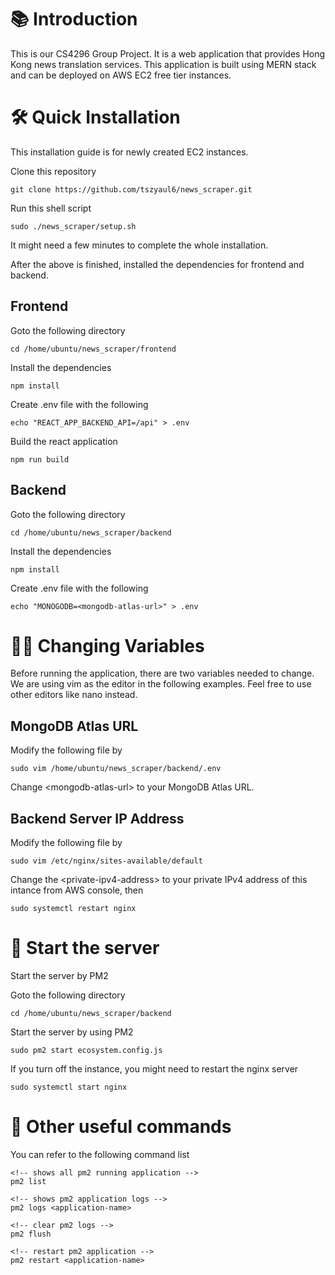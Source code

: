 # 📚 Introduction

This is our CS4296 Group Project. It is a web application that provides Hong Kong news translation services. This application is built using MERN stack and can be deployed on AWS EC2 free tier instances.

# 🛠 Quick Installation

This installation guide is for newly created EC2 instances.

Clone this repository

```
git clone https://github.com/tszyaul6/news_scraper.git
```

Run this shell script

```
sudo ./news_scraper/setup.sh
```

It might need a few minutes to complete the whole installation.

After the above is finished, installed the dependencies for frontend and backend.

## Frontend

Goto the following directory

```
cd /home/ubuntu/news_scraper/frontend
```

Install the dependencies

```
npm install
```

Create .env file with the following

```
echo "REACT_APP_BACKEND_API=/api" > .env
```

Build the react application

```
npm run build
```

## Backend

Goto the following directory

```
cd /home/ubuntu/news_scraper/backend
```

Install the dependencies

```
npm install
```

Create .env file with the following

```
echo "MONOGODB=<mongodb-atlas-url>" > .env
```

# ✍🏻 Changing Variables

Before running the application, there are two variables needed to change.
We are using vim as the editor in the following examples.
Feel free to use other editors like nano instead.

## MongoDB Atlas URL

Modify the following file by

```
sudo vim /home/ubuntu/news_scraper/backend/.env
```

Change \<mongodb-atlas-url\> to your MongoDB Atlas URL.

## Backend Server IP Address

Modify the following file by

```
sudo vim /etc/nginx/sites-available/default
```

Change the \<private-ipv4-address\> to your private IPv4 address of this intance from AWS console, then

```
sudo systemctl restart nginx
```

# 🌈 Start the server

Start the server by PM2

Goto the following directory

```
cd /home/ubuntu/news_scraper/backend
```

Start the server by using PM2

```
sudo pm2 start ecosystem.config.js
```

If you turn off the instance, you might need to restart the nginx server

```
sudo systemctl start nginx
```

# 🤤 Other useful commands

You can refer to the following command list

```
<!-- shows all pm2 running application -->
pm2 list

<!-- shows pm2 application logs -->
pm2 logs <application-name>

<!-- clear pm2 logs -->
pm2 flush

<!-- restart pm2 application -->
pm2 restart <application-name>
```
